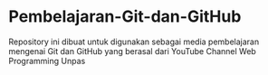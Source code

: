 # Pembelajaran-Git-dan-GitHub
Repository ini dibuat untuk digunakan sebagai media pembelajaran mengenai Git dan GitHub yang berasal dari YouTube Channel Web Programming Unpas
